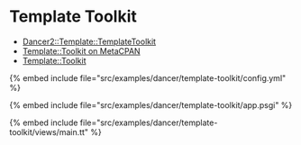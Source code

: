 # Template Toolkit


* [Dancer2::Template::TemplateToolkit](https://metacpan.org/pod/Dancer2::Template::TemplateToolkit)
* [Template::Toolkit on MetaCPAN](https://metacpan.org/pod/Template)
* [Template::Toolkit](http://www.template-toolkit.org/)

{% embed include file="src/examples/dancer/template-toolkit/config.yml" %}

{% embed include file="src/examples/dancer/template-toolkit/app.psgi" %}

{% embed include file="src/examples/dancer/template-toolkit/views/main.tt" %}



